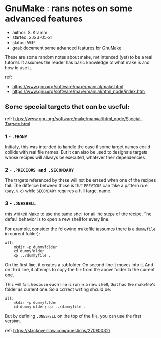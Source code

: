 # GnuMake : rans notes on some advanced features

* author: S. Kramm
* started: 2023-05-21
* status: WIP
* goal: document some advanced features for GnuMake

These are some random notes about make, not intended (yet) to be a real tutorial.
It assumes the reader has basic knowledge of what make is and how to use it.

ref:
* https://www.gnu.org/software/make/manual/make.html
* https://www.gnu.org/software/make/manual/html_node/index.html

## Some special targets that can be useful:

ref: https://www.gnu.org/software/make/manual/html_node/Special-Targets.html

### 1 - `.PHONY`
Initially, this was intended to handle the case if some target names could collide with real file names. But it can also be used to designate targets whose recipes will allways be executed, whatever their dependencies.

### 2 - `.PRECIOUS and .SECONDARY`
The targets referenced by these will not be erased when one of the recipes fail.
The diffence between those is that `PREVIOUS` can take a pattern rule (say, `%.c`) while `SECONDARY` requires a full target name.

### 3 - `.ONESHELL`
this will tell Make to use the same shell for all the steps of the recipe.
The defaul behavior is to open a new shell for every line.

For example, consider the following makefile (assumes there is a `dummyfile` in current folder):

```
all:
	mkdir -p dummyfolder
	cd dummyfolder
	cp ../dummyfile .
```
On the first line, it creates a subfolder. On second line it moves into it. And on third line, it attemps to copy the file from the above folder to the current one.

This will fail, because each line is run in a new shell, that has the makefile's folder as current one.
So a correct writing should be:

```
all:
	mkdir -p dummyfolder
	cd dummyfolder; cp ../dummyfile .
```

But by defining `.ONESHELL` on the top of the file, you can use the first version.



ref: https://stackoverflow.com/questions/27090032/


